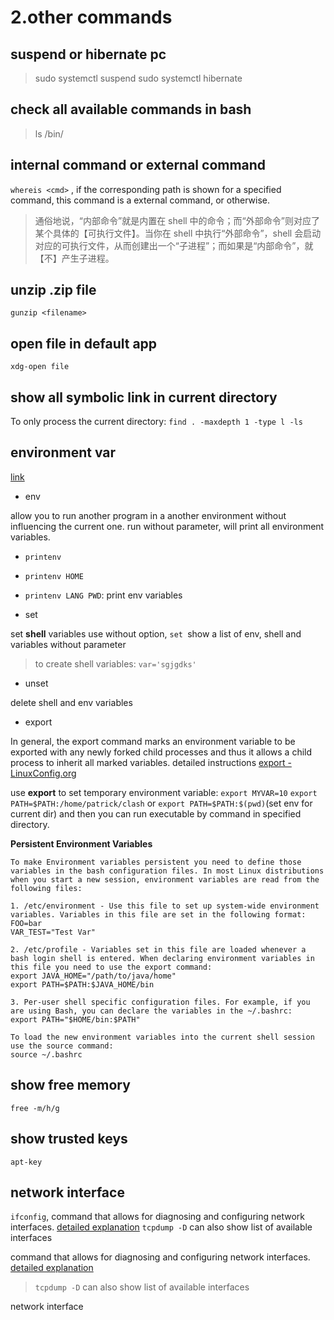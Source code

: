 2.other commands
========================

suspend or hibernate pc
---
> sudo systemctl suspend
> sudo systemctl hibernate

check all available commands in bash
---
> ls /bin/

internal command or external command
---
`whereis <cmd>` , if the corresponding path is shown for a specified command, this command is a external command, or otherwise.

> 通俗地说，“内部命令”就是内置在 shell 中的命令；而“外部命令”则对应了某个具体的【可执行文件】。当你在 shell 中执行“外部命令”，shell 会启动对应的可执行文件，从而创建出一个“子进程”；而如果是“内部命令”，就【不】产生子进程。


unzip .zip file
---
`gunzip <filename>`


open file in default app
---
`xdg-open file`

show all symbolic link in current directory
---
To only process the current directory:
`find . -maxdepth 1 -type l -ls`

environment var 
---
[link](note://environment_variables)

* env

allow you to run another program in a another environment without influencing the current one.
run without parameter, will print all environment variables.

* `printenv`
* `printenv HOME`
* `printenv LANG PWD`: print env variables

* set

set  **shell** variables
use without option, `set `show a list of env, shell and variables without parameter
> to create shell variables: `var='sgjgdks'`

* unset

delete shell and env variables

* export

In general, the export command marks an environment variable to be exported with any newly forked child processes and thus it allows a child process to inherit all marked variables. 
detailed instructions [export - LinuxConfig.org](https://linuxconfig.org/learning-linux-commands-export)

use **export** to set temporary environment variable:
`export MYVAR=10`
`export PATH=$PATH:/home/patrick/clash` or `export PATH=$PATH:$(pwd)`(set env for current dir)
and then you can run executable by command in specified directory.

__Persistent Environment Variables__
```
To make Environment variables persistent you need to define those variables in the bash configuration files. In most Linux distributions when you start a new session, environment variables are read from the following files:

1. /etc/environment - Use this file to set up system-wide environment variables. Variables in this file are set in the following format:
FOO=bar
VAR_TEST="Test Var"

2. /etc/profile - Variables set in this file are loaded whenever a bash login shell is entered. When declaring environment variables in this file you need to use the export command:
export JAVA_HOME="/path/to/java/home"
export PATH=$PATH:$JAVA_HOME/bin

3. Per-user shell specific configuration files. For example, if you are using Bash, you can declare the variables in the ~/.bashrc:
export PATH="$HOME/bin:$PATH"

To load the new environment variables into the current shell session use the source command:
source ~/.bashrc
```

show free memory
---
`free -m/h/g`

show trusted keys
---
`apt-key`



network interface
---

`ifconfig`, command that allows for diagnosing and configuring network interfaces.
[detailed explanation](https://goinbigdata.com/demystifying-ifconfig-and-network-interfaces-in-linux/)
`tcpdump -D` can also show list of available interfaces


command that allows for diagnosing and configuring network interfaces.
[detailed explanation](https://goinbigdata.com/demystifying-ifconfig-and-network-interfaces-in-linux/)
> `tcpdump -D` can also show list of available interfaces

network interface 

